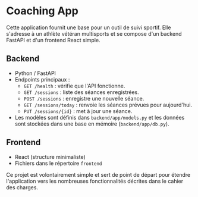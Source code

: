 # Coaching App

Cette application fournit une base pour un outil de suivi sportif. Elle s'adresse
à un athlète vétéran multisports et se compose d'un backend FastAPI et d'un
frontend React simple.

## Backend
- Python / FastAPI
- Endpoints principaux :
  - `GET /health` : vérifie que l'API fonctionne.
  - `GET /sessions` : liste des séances enregistrées.
  - `POST /sessions` : enregistre une nouvelle séance.
  - `GET /sessions/today` : renvoie les séances prévues pour aujourd'hui.
  - `PUT /sessions/{id}` : met à jour une séance.
- Les modèles sont définis dans `backend/app/models.py` et les données sont
  stockées dans une base en mémoire (`backend/app/db.py`).

## Frontend
- React (structure minimaliste)
- Fichiers dans le répertoire `frontend`

Ce projet est volontairement simple et sert de point de départ pour
étendre l'application vers les nombreuses fonctionnalités décrites dans le
cahier des charges.
